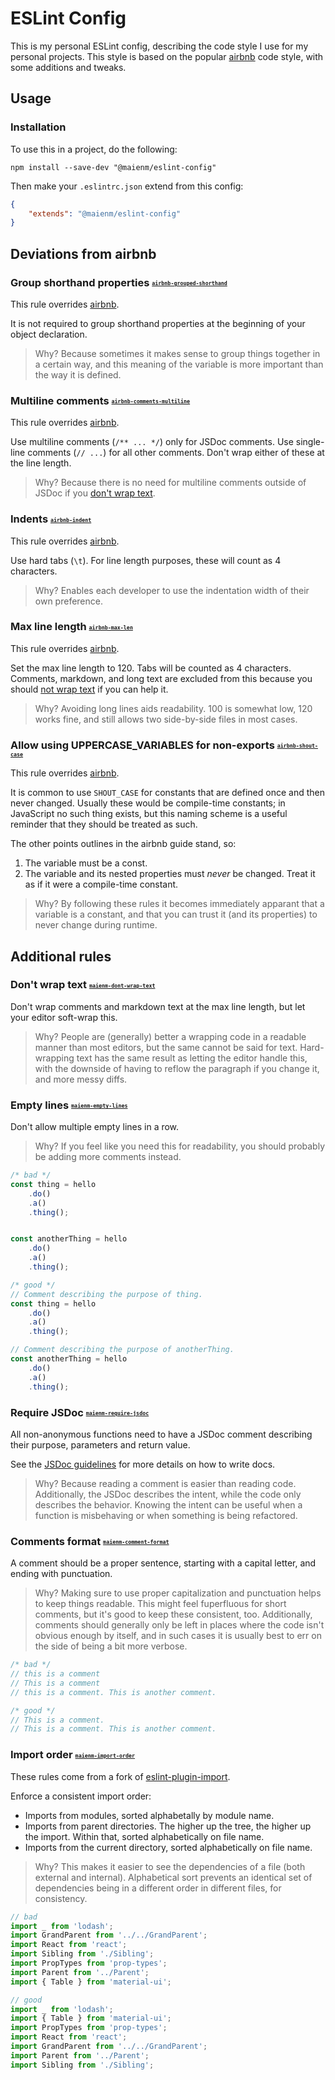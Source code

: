 <style type="text/css">
	.header-anchor {
		font-size: 60%;
		vertical-align: middle;
		padding-top: 2px;
	}
</style>

# ESLint Config

This is my personal ESLint config, describing the code style I use for my personal projects. This style is based on the popular [airbnb](https://github.com/airbnb/javascript) code style, with some additions and tweaks.

## Usage

### Installation

To use this in a project, do the following:

```
npm install --save-dev "@maienm/eslint-config"
```

Then make your `.eslintrc.json` extend from this config:

``` json
{
	"extends": "@maienm/eslint-config"
}
```

## Deviations from airbnb

### Group shorthand properties <a name="airbnb-grouped-shorthand" href="#airbnb-grouped-shorthand" class="header-anchor">`airbnb-grouped-shorthand`</a>

This rule overrides [airbnb](https://github.com/airbnb/javascript#objects--grouped-shorthand).

It is not required to group shorthand properties at the beginning of your object declaration.

> Why? Because sometimes it makes sense to group things together in a certain way, and this meaning of the variable is more important than the way it is defined.

### Multiline comments <a name="airbnb-comments-multiline" href="#airbnb-comments-multiline" class="header-anchor">`airbnb-comments-multiline`</a>

This rule overrides [airbnb](https://github.com/airbnb/javascript#comments--multiline).

Use multiline comments (`/** ... */`) only for JSDoc comments. Use single-line comments (`// ...`) for all other comments. Don't wrap either of these at the line length.

> Why? Because there is no need for multiline comments outside of JSDoc if you [don't wrap text](#maienm-dont-wrap-text).

### Indents <a name="airbnb-indent" href="#airbnb-indent" class="header-anchor">`airbnb-indent`</a>

This rule overrides [airbnb](https://github.com/airbnb/javascript#whitespace--spaces).

Use hard tabs (`\t`). For line length purposes, these will count as 4 characters.

> Why? Enables each developer to use the indentation width of their own preference.

### Max line length <a name="airbnb-max-len" href="#airbnb-max-len" class="header-anchor">`airbnb-max-len`</a>

This rule overrides [airbnb](https://github.com/airbnb/javascript#whitespace--max-len).

Set the max line length to 120. Tabs will be counted as 4 characters. Comments, markdown, and long text are excluded from this because you should [not wrap text](#maienm-dont-wrap-text) if you can help it.

> Why? Avoiding long lines aids readability. 100 is somewhat low, 120 works fine, and still allows two side-by-side files in most cases.

### Allow using UPPERCASE_VARIABLES for non-exports <a name="airbnb-shout-case" href="#airbnb-shout-case" class="header-anchor">`airbnb-shout-case`</a>

This rule overrides [airbnb](https://github.com/airbnb/javascript#naming--uppercase).

It is common to use `SHOUT_CASE` for constants that are defined once and then never changed. Usually these would be compile-time constants; in JavaScript no such thing exists, but this naming scheme is a useful reminder that they should be treated as such.

The other points outlines in the airbnb guide stand, so:

1. The variable must be a const.
2. The variable and its nested properties must *never* be changed. Treat it as if it were a compile-time constant.

> Why? By following these rules it becomes immediately apparant that a variable is a constant, and that you can trust it (and its properties) to never change during runtime.

## Additional rules

### Don't wrap text <a name="maienm-dont-wrap-text" href="#maienm-dont-wrap-text" class="header-anchor">`maienm-dont-wrap-text`</a>

Don't wrap comments and markdown text at the max line length, but let your editor soft-wrap this.

> Why? People are (generally) better a wrapping code in a readable manner than most editors, but the same cannot be said for text. Hard-wrapping text has the same result as letting the editor handle this, with the downside of having to reflow the paragraph if you change it, and more messy diffs.

### Empty lines <a name="maienm-empty-lines" href="#maienm-empty-lines" class="header-anchor">`maienm-empty-lines`</a>

Don't allow multiple empty lines in a row.

> Why? If you feel like you need this for readability, you should probably be adding more comments instead.

``` javascript
/* bad */
const thing = hello
	.do()
	.a()
	.thing();


const anotherThing = hello
	.do()
	.a()
	.thing();

/* good */
// Comment describing the purpose of thing.
const thing = hello
	.do()
	.a()
	.thing();

// Comment describing the purpose of anotherThing.
const anotherThing = hello
	.do()
	.a()
	.thing();
```

### Require JSDoc <a name="maienm-require-jsdoc" href="#maienm-require-jsdoc" class="header-anchor">`maienm-require-jsdoc`</a>

All non-anonymous functions need to have a JSDoc comment describing their purpose, parameters and return value.

See the [JSDoc guidelines](docs/jsdoc.md) for more details on how to write docs.

> Why? Because reading a comment is easier than reading code. Additionally, the JSDoc describes the intent, while the code only describes the behavior. Knowing the intent can be useful when a function is misbehaving or when something is being refactored.

### Comments format <a name="maienm-comment-format" href="#maienm-comment-format" class="header-anchor">`maienm-comment-format`</a>

A comment should be a proper sentence, starting with a capital letter, and ending with punctuation.

> Why?  Making sure to use proper capitalization and punctuation helps to keep things readable. This might feel fuperfluous for short comments, but it's good to keep these consistent, too. Additionally, comments should generally only be left in places where the code isn't obvious enough by itself, and in such cases it is usually best to err on the side of being a bit more verbose.

``` javascript
/* bad */
// this is a comment
// This is a comment
// this is a comment. This is another comment.

/* good */
// This is a comment.
// This is a comment. This is another comment.
```

### Import order <a name="maienm-import-order" href="#maienm-import-order" class="header-anchor">`maienm-import-order`</a>

These rules come from a fork of [eslint-plugin-import](https://github.com/MaienM/eslint-plugin-import).

Enforce a consistent import order:

- Imports from modules, sorted alphabetally by module name.
- Imports from parent directories. The higher up the tree, the higher up the import. Within that, sorted alphabetically on file name.
- Imports from the current directory, sorted alphabetically on file name.

> Why? This makes it easier to see the dependencies of a file (both external and internal). Alphabetical sort prevents an identical set of dependencies being in a different order in different files, for consistency.

``` javascript
// bad
import _ from 'lodash';
import GrandParent from '../../GrandParent';
import React from 'react';
import Sibling from './Sibling';
import PropTypes from 'prop-types';
import Parent from '../Parent';
import { Table } from 'material-ui';

// good
import _ from 'lodash';
import { Table } from 'material-ui';
import PropTypes from 'prop-types';
import React from 'react';
import GrandParent from '../../GrandParent';
import Parent from '../Parent';
import Sibling from './Sibling';
```

